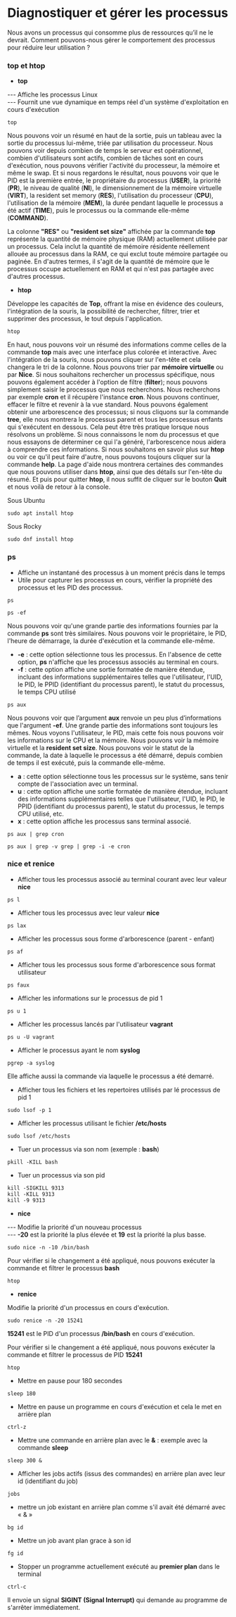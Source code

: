 # Diagnostiquer et gérer les processus

Nous avons un processus qui consomme plus de ressources qu’il ne le devrait. Comment pouvons-nous gérer le comportement des processus pour réduire leur utilisation ?

### top et htop

- **top**

--- Affiche les processus Linux <br>
--- Fournit une vue dynamique en temps réel d'un système d'exploitation en cours d'exécution

```
top
```

Nous pouvons voir un résumé en haut de la sortie, puis un tableau avec la sortie du processus lui-même, triée par utilisation du processeur. Nous pouvons voir depuis combien de temps le serveur est opérationnel, combien d'utilisateurs sont actifs, combien de tâches sont en cours d'exécution, nous pouvons vérifier l'activité du processeur, la mémoire et même le swap. Et si nous regardons le résultat, nous pouvons voir que le PID est la première entrée, le propriétaire du processus (**USER**), la priorité (**PR**), le niveau de qualité (**NI**), le dimensionnement de la mémoire virtuelle (**VIRT**), la resident set memory (**RES**), l'utilisation du processeur (**CPU**), l'utilisation de la mémoire (**MEM**), la durée pendant laquelle le processus a été actif (**TIME**), puis le processus ou la commande elle-même (**COMMAND**).

La colonne **"RES"** ou **"resident set size"** affichée par la commande **top** représente la quantité de mémoire physique (RAM) actuellement utilisée par un processus. Cela inclut la quantité de mémoire résidente réellement allouée au processus dans la RAM, ce qui exclut toute mémoire partagée ou paginée. En d'autres termes, il s'agit de la quantité de mémoire que le processus occupe actuellement en RAM et qui n'est pas partagée avec d'autres processus.

- **htop**

Développe les capacités de **Top**, offrant la mise en évidence des couleurs, l'intégration de la souris, la possibilité de rechercher, filtrer, trier et supprimer des processus, le tout depuis l'application.

```
htop
```

En haut, nous pouvons voir un résumé des informations comme celles de la commande **top** mais avec une interface plus colorée et interactive.
Avec l'intégration de la souris, nous pouvons cliquer sur l'en-tête et cela changera le tri de la colonne. Nous pouvons trier par **mémoire virtuelle** ou par **Nice**. Si nous souhaitons rechercher un processus spécifique, nous pouvons également accéder à l'option de filtre (**filter**); nous pouvons simplement saisir le processus que nous recherchons. Nous recherchons par exemple **cron** et il récupère l'instance **cron**. Nous pouvons continuer, effacer le filtre et revenir à la vue standard. Nous pouvons également obtenir une arborescence des processus; si nous cliquons sur la commande **tree**, elle nous montrera le processus parent et tous les processus enfants qui s'exécutent en dessous. Cela peut être très pratique lorsque nous résolvons un problème. Si nous connaissons le nom du processus et que nous essayons de déterminer ce qui l'a généré, l'arborescence nous aidera à comprendre ces informations. Si nous souhaitons en savoir plus sur **htop** ou voir ce qu'il peut faire d'autre, nous pouvons toujours cliquer sur la commande **help**. La page d'aide nous montrera certaines des commandes que nous pouvons utiliser dans **htop**, ainsi que des détails sur l'en-tête du résumé. Et puis pour quitter **htop**, il nous suffit de cliquer sur le bouton **Quit** et nous voilà de retour à la console.

Sous Ubuntu
```
sudo apt install htop
```

Sous Rocky
```
sudo dnf install htop
```

### ps

- Affiche un instantané des processus à un moment précis dans le temps
- Utile pour capturer les processus en cours, vérifier la propriété des processus et les PID des processus.

```
ps
```

```
ps -ef
```

Nous pouvons voir qu'une grande partie des informations fournies par la commande **ps** sont très similaires. Nous pouvons voir le propriétaire, le PID, l'heure de démarrage, la durée d'exécution et la commande elle-même.

- **-e** : cette option sélectionne tous les processus. En l'absence de cette option, **ps** n'affiche que les processus associés au terminal en cours.
- **-f** : cette option affiche une sortie formatée de manière étendue, incluant des informations supplémentaires telles que l'utilisateur, l'UID, le PID, le PPID (identifiant du processus parent), le statut du processus, le temps CPU utilisé

```
ps aux
```

Nous pouvons voir que l’argument **aux** renvoie un peu plus d’informations que l'argument **-ef**. Une grande partie des informations sont toujours les mêmes. Nous voyons l'utilisateur, le PID, mais cette fois nous pouvons voir les informations sur le CPU et la mémoire. Nous pouvons voir la mémoire virtuelle et la **resident set size**. Nous pouvons voir le statut de la commande, la date à laquelle le processus a été démarré, depuis combien de temps il est exécuté, puis la commande elle-même.

- **a** : cette option sélectionne tous les processus sur le système, sans tenir compte de l'association avec un terminal.
- **u** : cette option affiche une sortie formatée de manière étendue, incluant des informations supplémentaires telles que l'utilisateur, l'UID, le PID, le PPID (identifiant du processus parent), le statut du processus, le temps CPU utilisé, etc.
- **x** : cette option affiche les processus sans terminal associé.

```
ps aux | grep cron
```

```
ps aux | grep -v grep | grep -i -e cron
```

### nice et renice

- Afficher tous les processus associé au terminal courant avec leur valeur **nice**

```
ps l
```

- Afficher tous les processus avec leur valeur **nice**

```
ps lax
```

- Afficher les processus sous forme d'arborescence (parent - enfant)

```
ps af
```

- Afficher tous les processus sous forme d'arborescence sous format utilisateur

```
ps faux
```

- Afficher les informations sur le processus de pid 1

```
ps u 1
```

- Afficher les processus lancés par l'utilisateur **vagrant**

```
ps u -U vagrant
```

- Afficher le processus ayant le nom **syslog**

```
pgrep -a syslog
```

Elle affiche aussi la commande via laquelle le processus a été demarré.


- Afficher tous les fichiers et les repertoires utilisés par lé processus de pid 1

```
sudo lsof -p 1 
```

- Afficher les processus utilisant le fichier **/etc/hosts**

```
sudo lsof /etc/hosts
```

- Tuer un processus via son nom (exemple : **bash**)

```
pkill -KILL bash
```

- Tuer un processus via son pid

```
kill -SIGKILL 9313
kill -KILL 9313
kill -9 9313
```

- **nice**

--- Modifie la priorité d'un nouveau processus <br>
--- **-20** est la priorité la plus élevée et **19** est la priorité la plus basse.

```
sudo nice -n -10 /bin/bash
```

Pour vérifier si le changement a été appliqué, nous pouvons exécuter la commande et filtrer le processus **bash**

```
htop
```

- **renice**

Modifie la priorité d'un processus en cours d'exécution.

```
sudo renice -n -20 15241
```

**15241** est le PID d'un processus **/bin/bash** en cours d'exécution.

Pour vérifier si le changement a été appliqué, nous pouvons exécuter la commande et filtrer le processus de PID **15241**

```
htop
```

- Mettre en pause pour 180 secondes

```
sleep 180
```

- Mettre en pause un programme en cours d'exécution et cela le met en arrière plan

```
ctrl-z
```

- Mettre une commande en arrière plan avec le **&** : exemple avec la commande **sleep**

```
sleep 300 & 
```

- Afficher les jobs actifs (issus des commandes) en arrière plan avec leur id (identifiant du job)

```
jobs
```

- mettre un job existant en arrière plan comme s'il avait été démarré avec « & »

```
bg id
```

- Mettre un job avant plan grace à son id

```
fg id
```

- Stopper un programme actuellement exécuté au **premier plan** dans le terminal

```
ctrl-c
```

Il envoie un signal **SIGINT (Signal Interrupt)** qui demande au programme de s'arrêter immédiatement.